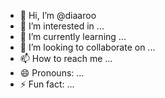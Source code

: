 - 👋 Hi, I’m @diaaroo
- 👀 I’m interested in ...
- 🌱 I’m currently learning ...
- 💞️ I’m looking to collaborate on ...
- 📫 How to reach me ...
- 😄 Pronouns: ...
- ⚡ Fun fact: ...

<!---
diaaroo/diaaroo is a ✨ special ✨ repository because its `README.md` (this file) appears on your GitHub profile.
You can click the Preview link to take a look at your changes.
--->
